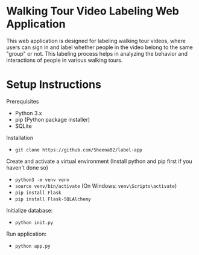 # Walking Tour Video Labeling Web Application
This web application is designed for labeling walking tour videos, where users can sign in and label whether people in the video belong to the same "group" or not. This labeling process helps in analyzing the behavior and interactions of people in various walking tours.

# Setup Instructions
Prerequisites
- Python 3.x
- pip (Python package installer)
- SQLite
  
Installation
- `git clone https://github.com/SheenaB2/label-app`
  
Create and activate a virtual environment (Install python and pip first if you haven't done so)
- `python3 -m venv venv`
- `source venv/bin/activate`  (On Windows: `venv\Scripts\activate`)
- `pip install Flask`
- `pip install Flask-SQLAlchemy`

Initialize database:
- `python init.py`

Run application:
- `python app.py`
